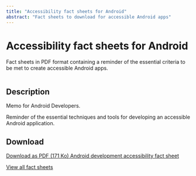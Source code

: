 ```yaml
---
title: "Accessibility fact sheets for Android"
abstract: "Fact sheets to download for accessible Android apps"
---
```


# Accessibility fact sheets for Android

Fact sheets in PDF format containing a reminder of the essential criteria to be met to create accessible Android apps.

<div class="row">
  <div class="col-3">
    <p class="border-end">
      <img src="../../../articles/images/memos/memo-android.png" alt="">
    </p>
  </div>
  <div class="col-xl-9">  
    <h2 id="desc-android">Description</h2>
    <p>Memo for Android Developers.</p>
    <p>Reminder of the essential techniques and tools for developing an accessible Android application.</p>
    <h2 id="tele-android">Download</h2>
    <p>         
      <a href="../../../res/memos/android/Fact-sheet-Android-Orange.pdf" class="btn btn-outline-secondary">
        Download as PDF (171 Ko)
        <span class="visually-hidden">Android development accessibility fact sheet</span>
      </a>
    </p>
  </div>
</div>

[View all fact sheets](../../../articles/fact-sheet-accessibility/)
